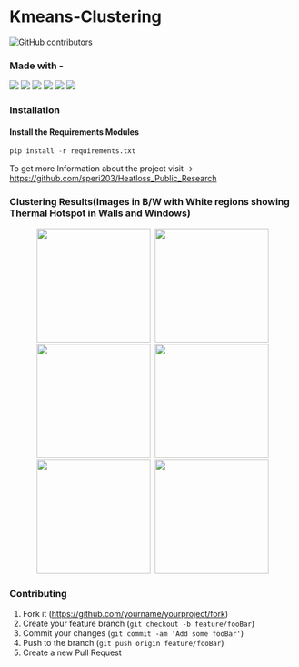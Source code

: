 # Kmeans-Clustering

[![GitHub contributors](https://img.shields.io/github/contributors/abiswas100/Kmeans-Clustering)](https://github.com/abiswas100/Kmeans-Clustering/graphs/contributors)

### Made with - 
<img src="https://img.shields.io/badge/python%20-%2314354C.svg?&style=for-the-badge&logo=python&logoColor=white"/> <img src="https://img.shields.io/badge/pandas%20-%23150458.svg?&style=for-the-badge&logo=pandas&logoColor=white" /> <img src="https://img.shields.io/badge/numpy%20-%23013243.svg?&style=for-the-badge&logo=numpy&logoColor=white" /> <img src="https://img.shields.io/badge/Jupyter%20-%23F37626.svg?&style=for-the-badge&logo=Jupyter&logoColor=white" /> <img src="https://img.shields.io/badge/git%20-%23F05033.svg?&style=for-the-badge&logo=git&logoColor=white"/> <img src="https://img.shields.io/badge/github%20-%23121011.svg?&style=for-the-badge&logo=github&logoColor=white"/>

### Installation
#### Install the Requirements Modules 
```python
pip install -r requirements.txt
```

To get more Information about the project visit -> https://github.com/speri203/Heatloss_Public_Research

### Clustering Results(Images in B/W with White regions showing Thermal Hotspot in Walls and Windows)
<p align="center" width="100%">
 <img src="https://github.com/abiswas100/Kmeans-Clustering/blob/master/Data/images/0066_MWIR.jpg" width="200" height="200"> &nbsp;<img src="https://github.com/abiswas100/Kmeans-Clustering/blob/master/Data/kmeans-output/0066_MWIR.jpg" width="200" height="200"> <br>
<img src="https://github.com/abiswas100/Kmeans-Clustering/blob/master/Data/images/0067_MWIR.jpg" width="200" height="200"> &nbsp;<img src="https://github.com/abiswas100/Kmeans-Clustering/blob/master/Data/kmeans-output/0067_MWIR.jpg" width="200" height="200"> <br>
<img src="https://github.com/abiswas100/Kmeans-Clustering/blob/master/Data/images/0817_MWIR.jpg" width="200" height="200"> &nbsp;<img src="https://github.com/abiswas100/Kmeans-Clustering/blob/master/Data/kmeans-output/0817_MWIR.jpg" width="200" height="200"> 
<p>



### Contributing

1. Fork it (<https://github.com/yourname/yourproject/fork>)
2. Create your feature branch (`git checkout -b feature/fooBar`)
3. Commit your changes (`git commit -am 'Add some fooBar'`)
4. Push to the branch (`git push origin feature/fooBar`)
5. Create a new Pull Request
